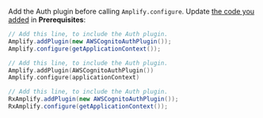 Add the Auth plugin before calling `Amplify.configure`. Update [the code you added](~/lib/project-setup/create-application/q/platform/android#n4-initialize-amplify-in-the-application) in **Prerequisites**: 

<amplify-block-switcher>
<amplify-block name="Java">
  
```java
// Add this line, to include the Auth plugin.
Amplify.addPlugin(new AWSCognitoAuthPlugin());
Amplify.configure(getApplicationContext());
```

</amplify-block>
<amplify-block name="Kotlin">

```kotlin
// Add this line, to include the Auth plugin.
Amplify.addPlugin(AWSCognitoAuthPlugin())
Amplify.configure(applicationContext)
```

</amplify-block>
<amplify-block name="RxJava">

```java
// Add this line, to include the Auth plugin.
RxAmplify.addPlugin(new AWSCognitoAuthPlugin());
RxAmplify.configure(getApplicationContext());
```

</amplify-block>
</amplify-block-switcher>
